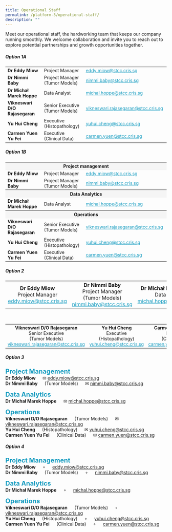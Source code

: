 ```yaml
---
title: Operational Staff
permalink: /platform-3/operational-staff/
description: ""
---
```

Meet our operational staff, the hardworking team that keeps our company running smoothly. We welcome collaboration and invite you to reach out to explore potential partnerships and growth opportunities together.

##### Option 1A

<table border="0" style="font-size: 14px;">
	<colgroup>
	<col style="width: 300px;">
  <col style="width: 200px;">
	<col style="width: 310px;">
	</colgroup>
	<tbody>
		<tr align="left">
			<td><b>Dr Eddy Miow</b></td>
			<td>Project Manager</td>
			<td><a style="text-decoration: none; color: #169CC0;" href="mailto:eddy.miow@stcc.cris.sg?subject=STCC%20Project%20inquiry"><u>eddy.miow@stcc.cris.sg</u></a></td>
		</tr>
			<tr align="left">
			<td><b>Dr Nimmi Baby</b></td>
			<td>Project Manager<br>(Tumor Models)</td>
			<td><a style="text-decoration: none; color: #169CC0;" href="mailto:nimmi.baby@stcc.cris.sg?subject=STCC%20Project%20inquiry"><u>nimmi.baby@stcc.cris.sg</u></a></td>
		</tr>
			<tr>
			<td><b>Dr Michał Marek Hoppe</b></td>
			<td>Data Analyst</td>
			<td><a style="text-decoration: none; color: #169CC0;" href="mailto:michal.hoppe@stcc.cris.sg?subject=STCC%20Project%20inquiry"><u>michal.hoppe@stcc.cris.sg</u></a></td>
		</tr>
							<tr align="left">
			<td><b>Vikneswari D/O Rajasegaran</b></td>
			<td>Senior Executive (Tumor Models)</td>
			<td><a style="text-decoration: none; color: #169CC0;" href="mailto:vikneswari.rajasegaran@stcc.cris.sg?subject=STCC%20Project%20inquiry"><u>vikneswari.rajasegaran@stcc.cris.sg</u></a></td>
		</tr>
									<tr>
			<td><b>Yu Hui Cheng</b></td>
			<td>Executive<br>(Histopathology)</td>
			<td><a style="text-decoration: none; color: #169CC0;" href="mailto:yuhui.cheng@stcc.cris.sg?subject=STCC%20Project%20inquiry"><u>yuhui.cheng@stcc.cris.sg</u></a></td>
		</tr>
											<tr>
			<td><b>Carmen Yuen Yu Fei</b></td>
			<td>Executive<br>(Clinical Data)</td>
			<td><a style="text-decoration: none; color: #169CC0;" href="mailto:carmen.yuen@stcc.cris.sg?subject=STCC%20Project%20inquiry"><u>carmen.yuen@stcc.cris.sg</u></a></td>
		</tr>
	</tbody></table>


##### Option 1B

<table border="0" style="font-size: 14px;">
	<colgroup>
	<col style="width: 300px;">
  <col style="width: 200px;">
	<col style="width: 310px;">
	</colgroup>
	<tbody>
		<tr><th bgcolor="#f5f5f5" colspan="3"> Project management
		</th>
		</tr><tr align="left">
			<td><b>Dr Eddy Miow</b></td>
			<td>Project Manager</td>
			<td><a style="text-decoration: none; color: #169CC0;" href="mailto:eddy.miow@stcc.cris.sg?subject=STCC%20Project%20inquiry"><u>eddy.miow@stcc.cris.sg</u></a></td>
		</tr>
			<tr align="left">
			<td><b>Dr Nimmi Baby</b></td>
			<td>Project Manager<br>(Tumor Models)</td>
			<td><a style="text-decoration: none; color: #169CC0;" href="mailto:nimmi.baby@stcc.cris.sg?subject=STCC%20Project%20inquiry"><u>nimmi.baby@stcc.cris.sg</u></a></td>
		</tr>
				<tr><th bgcolor="#f5f5f5" colspan="3"> Data Analytics
		</th>
			</tr><tr>
			<td><b>Dr Michał Marek Hoppe</b></td>
			<td>Data Analyst</td>
			<td><a style="text-decoration: none; color: #169CC0;" href="mailto:michal.hoppe@stcc.cris.sg?subject=STCC%20Project%20inquiry"><u>michal.hoppe@stcc.cris.sg</u></a></td>
		</tr>
				<tr><th bgcolor="#f5f5f5" colspan="3"> Operations
		</th>
							</tr><tr align="left">
			<td><b>Vikneswari D/O Rajasegaran</b></td>
			<td>Senior Executive (Tumor Models)</td>
			<td><a style="text-decoration: none; color: #169CC0;" href="mailto:vikneswari.rajasegaran@stcc.cris.sg?subject=STCC%20Project%20inquiry"><u>vikneswari.rajasegaran@stcc.cris.sg</u></a></td>
		</tr>
									<tr>
			<td><b>Yu Hui Cheng</b></td>
			<td>Executive<br>(Histopathology)</td>
			<td><a style="text-decoration: none; color: #169CC0;" href="mailto:yuhui.cheng@stcc.cris.sg?subject=STCC%20Project%20inquiry"><u>yuhui.cheng@stcc.cris.sg</u></a></td>
		</tr>
											<tr>
			<td><b>Carmen Yuen Yu Fei</b></td>
			<td>Executive<br>(Clinical Data)</td>
			<td><a style="text-decoration: none; color: #169CC0;" href="mailto:carmen.yuen@stcc.cris.sg?subject=STCC%20Project%20inquiry"><u>carmen.yuen@stcc.cris.sg</u></a></td>
		</tr>
	</tbody></table>

##### Option 2

<table border="0" style="font-size: 16px;">
	<colgroup>
	<col style="width: 33%;">
  <col style="width: 33%;">
	<col style="width: 33%;">
	</colgroup>
	<tbody>
		<tr>
			<td align="center"><b>Dr Eddy Miow</b><br>
			Project Manager<br>
			<a style="text-decoration: none; color: #169CC0;" href="mailto:eddy.miow@stcc.cris.sg?subject=STCC%20Project%20inquiry"><u>eddy.miow@stcc.cris.sg</u></a></td>
			<td align="center"><b>Dr Nimmi Baby</b><br>
			Project Manager<br>(Tumor Models)<br>
			<a style="text-decoration: none; color: #169CC0;" href="mailto:nimmi.baby@stcc.cris.sg?subject=STCC%20Project%20inquiry"><u>nimmi.baby@stcc.cris.sg</u></a></td>
	<td align="center"><b>Dr Michał Marek Hoppe</b><br>
			Data Analyst<br>
			<a style="text-decoration: none; color: #169CC0;" href="mailto:michal.hoppe@stcc.cris.sg?subject=STCC%20Project%20inquiry"><u>michal.hoppe@stcc.cris.sg</u></a></td>
		</tr></tbody></table><br>
		<table border="0" style="font-size: 14px;">
	<colgroup>
	<col style="width: 33%;">
  <col style="width: 33%;">
	<col style="width: 33%;">
	</colgroup>
	<tbody>
		<tr>
			<td align="center"><b>Vikneswari D/O Rajasegaran</b><br>
			Senior Executive<br>(Tumor Models)<br>
			<a style="text-decoration: none; color: #169CC0;" href="mailto:vikneswari.rajasegaran@stcc.cris.sg?subject=STCC%20Project%20inquiry"><u>vikneswari.rajasegaran@stcc.cris.sg</u></a></td>
			<td align="center"><b>Yu Hui Cheng</b><br>
			Executive<br>(Histopathology)<br>
			<a style="text-decoration: none; color: #169CC0;" href="mailto:yuhui.cheng@stcc.cris.sg?subject=STCC%20Project%20inquiry"><u>yuhui.cheng@stcc.cris.sg</u></a></td>
	<td align="center"><b>Carmen Yuen Yu Fei</b><br>
		Executive<br>(Clinical Data)<br>
			<a style="text-decoration: none; color: #169CC0;" href="mailto:carmen.yuen@stcc.cris.sg?subject=STCC%20Project%20inquiry"><u>carmen.yuen@stcc.cris.sg</u></a></td>
		</tr></tbody></table>
		
##### Option 3

<span style="font-size: 20px; color: #169CC0;"><b>Project Management</b></span><br>
<b>Dr Eddy Miow</b>   ✉ <a style="text-decoration: none; color: #169CC0;" href="mailto:eddy.miow@stcc.cris.sg?subject=STCC%20Project%20inquiry"><u>eddy.miow@stcc.cris.sg</u></a><br>
<b>Dr Nimmi Baby</b>   (Tumor Models)    ✉ <a style="text-decoration: none; color: #169CC0;" href="mailto:nimmi.baby@stcc.cris.sg?subject=STCC%20Project%20inquiry"><u>nimmi.baby@stcc.cris.sg</u></a><br>

<span style="font-size: 20px; color: #169CC0;"><b>Data Analytics</b></span><br>
<b>Dr Michał Marek Hoppe</b>   ✉ <a style="text-decoration: none; color: #169CC0;" href="mailto:michal.hoppe@stcc.cris.sg?subject=STCC%20Project%20inquiry"><u>michal.hoppe@stcc.cris.sg</u></a><br>

<span style="font-size: 20px; color: #169CC0;"><b>Operations</b></span><br>
<b>Vikneswari D/O Rajasegaran</b>   (Tumor Models)    ✉ <a style="text-decoration: none; color: #169CC0;" href="mailto:vikneswari.rajasegaran@stcc.cris.sg?subject=STCC%20Project%20inquiry"><u>vikneswari.rajasegaran@stcc.cris.sg</u></a><br>
<b>Yu Hui Cheng</b>   (Histopathology)   ✉ <a style="text-decoration: none; color: #169CC0;" href="mailto:yuhui.cheng@stcc.cris.sg?subject=STCC%20Project%20inquiry"><u>yuhui.cheng@stcc.cris.sg</u></a><br>
<b>Carmen Yuen Yu Fei</b>   (Clinical Data)   ✉ <a style="text-decoration: none; color: #169CC0;" href="mailto:carmen.yuen@stcc.cris.sg?subject=STCC%20Project%20inquiry"><u>carmen.yuen@stcc.cris.sg</u></a>

##### Option 4

<span style="font-size: 20px; color: #169CC0;"><b>Project Management</b></span><br>
<b>Dr Eddy Miow</b>   ∘    <a style="text-decoration: none; color: #169CC0;" href="mailto:eddy.miow@stcc.cris.sg?subject=STCC%20Project%20inquiry"><u>eddy.miow@stcc.cris.sg</u></a><br>
<b>Dr Nimmi Baby</b>   (Tumor Models)   ∘    <a style="text-decoration: none; color: #169CC0;" href="mailto:nimmi.baby@stcc.cris.sg?subject=STCC%20Project%20inquiry"><u>nimmi.baby@stcc.cris.sg</u></a><br>

<span style="font-size: 20px; color: #169CC0;"><b>Data Analytics</b></span><br>
<b>Dr Michał Marek Hoppe</b>   ∘    <a style="text-decoration: none; color: #169CC0;" href="mailto:michal.hoppe@stcc.cris.sg?subject=STCC%20Project%20inquiry"><u>michal.hoppe@stcc.cris.sg</u></a><br>

<span style="font-size: 20px; color: #169CC0;"><b>Operations</b></span><br>
<b>Vikneswari D/O Rajasegaran</b>   (Tumor Models)   ∘    <a style="text-decoration: none; color: #169CC0;" href="mailto:vikneswari.rajasegaran@stcc.cris.sg?subject=STCC%20Project%20inquiry"><u>vikneswari.rajasegaran@stcc.cris.sg</u></a><br>
<b>Yu Hui Cheng</b>   (Histopathology)   ∘    <a style="text-decoration: none; color: #169CC0;" href="mailto:yuhui.cheng@stcc.cris.sg?subject=STCC%20Project%20inquiry"><u>yuhui.cheng@stcc.cris.sg</u></a><br>
<b>Carmen Yuen Yu Fei</b>   (Clinical Data)   ∘    <a style="text-decoration: none; color: #169CC0;" href="mailto:carmen.yuen@stcc.cris.sg?subject=STCC%20Project%20inquiry"><u>carmen.yuen@stcc.cris.sg</u></a>